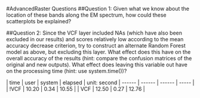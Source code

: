#AdvancedRaster Questions
##Question 1: Given what we know about the location of these bands along the EM spectrum, how could these scatterplots be explained?

##Question 2: Since the VCF layer included NAs (which have also been excluded in our results) and scores relatively low according to the mean accuracy decrease criterion, try to construct an alternate Random Forest model as above, but excluding this layer. What effect does this have on the overall accuracy of the results (hint: compare the confusion matrices of the original and new outputs). What effect does leaving this variable out have on the processing time (hint: use system.time())?

| time | user | system | elapsed |  unit: second
| ------ | ------ | ------ | ----- |
| !VCF | 10.20 | 0.34 | 10.55 |
| VCF | 12.50 | 0.27 | 12.76 |

